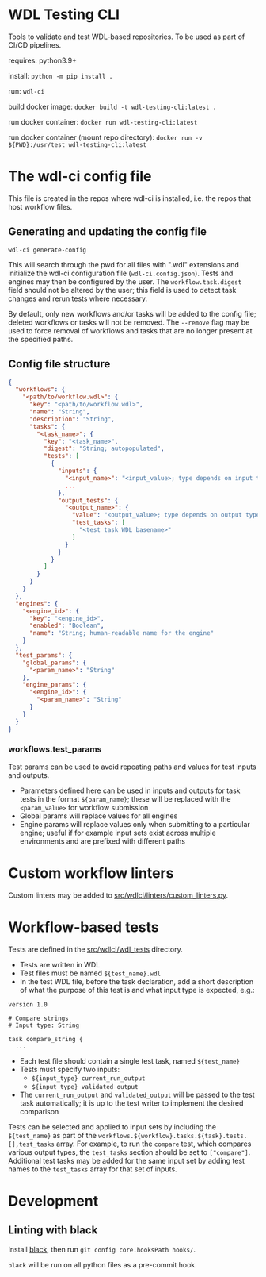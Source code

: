 # WDL Testing CLI

Tools to validate and test WDL-based repositories. To be used as part of CI/CD pipelines.

requires: python3.9+

install: `python -m pip install .`

run: `wdl-ci`

build docker image: `docker build -t wdl-testing-cli:latest .`

run docker container: `docker run wdl-testing-cli:latest`

run docker container (mount repo directory): `docker run -v ${PWD}:/usr/test wdl-testing-cli:latest`


# The wdl-ci config file

This file is created in the repos where wdl-ci is installed, i.e. the repos that host workflow files.


## Generating and updating the config file

`wdl-ci generate-config`

This will search through the pwd for all files with ".wdl" extensions and initialize the wdl-ci configuration file (`wdl-ci.config.json`). Tests and engines may then be configured by the user. The `workflow.task.digest` field should not be altered by the user; this field is used to detect task changes and rerun tests where necessary.

By default, only new workflows and/or tasks will be added to the config file; deleted workflows or tasks will not be removed. The `--remove` flag may be used to force removal of workflows and tasks that are no longer present at the specified paths.


## Config file structure

```json
{
  "workflows": {
    "<path/to/workflow.wdl>": {
      "key": "<path/to/workflow.wdl>",
      "name": "String",
      "description": "String",
      "tasks": {
        "<task_name>": {
          "key": "<task_name>",
          "digest": "String; autopopulated",
          "tests": [
            {
              "inputs": {
                "<input_name>": "<input_value>; type depends on input type",
                ...
              },
              "output_tests": {
                "<output_name>": {
                  "value": "<output_value>; type depends on output type",
                  "test_tasks": [
                    "<test task WDL basename>"
                  ]
                }
              }
            }
          ]
        }
      }
    }
  },
  "engines": {
    "<engine_id>": {
      "key": "<engine_id>",
      "enabled": "Boolean",
      "name": "String; human-readable name for the engine"
    }
  },
  "test_params": {
    "global_params": {
      "<param_name>": "String"
    },
    "engine_params": {
      "<engine_id>": {
        "<param_name>": "String"
      }
    }
  }
}
```

### workflows.test_params

Test params can be used to avoid repeating paths and values for test inputs and outputs.

- Parameters defined here can be used in inputs and outputs for task tests in the format `${param_name}`; these will be replaced with the `<param_value>` for workflow submission
- Global params will replace values for all engines
- Engine params will replace values only when submitting to a particular engine; useful if for example input sets exist across multiple environments and are prefixed with different paths


# Custom workflow linters

Custom linters may be added to [src/wdlci/linters/custom_linters.py](src/wdlci/linters/custom_linters.py).


# Workflow-based tests

Tests are defined in the [src/wdlci/wdl_tests](src/wdlci/wdl_tests) directory.

- Tests are written in WDL
- Test files must be named `${test_name}.wdl`
- In the test WDL file, before the task declaration, add a short description of what the purpose of this test is and what input type is expected, e.g.:

```
version 1.0

# Compare strings
# Input type: String

task compare_string {
  ...
```

- Each test file should contain a single test task, named `${test_name}`
- Tests must specify two inputs:
  - `${input_type} current_run_output`
  - `${input_type} validated_output`
- The `current_run_output` and `validated_output` will be passed to the test task automatically; it is up to the test writer to implement the desired comparison


Tests can be selected and applied to input sets by including the `${test_name}` as part of the `workflows.${workflow}.tasks.${task}.tests.[],test_tasks` array. For example, to run the `compare` test, which compares various output types, the `test_tasks` section should be set to `["compare"]`. Additional test tasks may be added for the same input set by adding test names to the `test_tasks` array for that set of inputs.


# Development

## Linting with black

Install [black](https://github.com/psf/black), then run `git config core.hooksPath hooks/`.

`black` will be run on all python files as a pre-commit hook.
